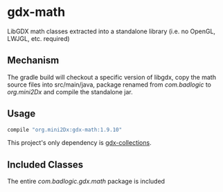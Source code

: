 gdx-math
======================
LibGDX math classes extracted into a standalone library (i.e. no OpenGL, LWJGL, etc. required)

Mechanism
----------------------

The gradle build will checkout a specific version of libgdx, copy the math source files into src/main/java, package renamed from _com.badlogic_ to _org.mini2Dx_ and compile the standalone jar.

Usage
----------------------

```gradle
compile "org.mini2Dx:gdx-math:1.9.10"
```

This project's only dependency is [gdx-collections](https://github.com/mini2Dx/gdx-collections).

Included Classes
----------------------

The entire _com.badlogic.gdx.math_ package is included